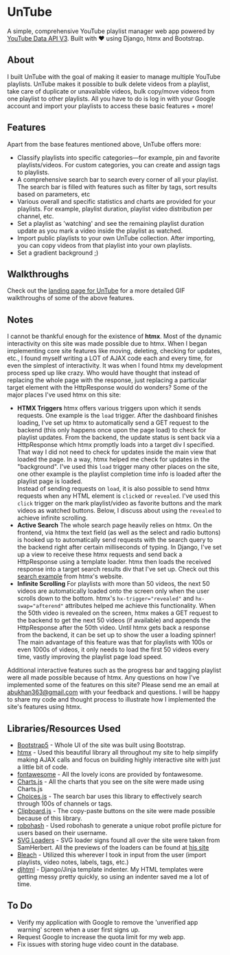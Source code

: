 # UnTube
A simple, comprehensive YouTube playlist manager web app powered by [YouTube Data API V3](https://developers.google.com/youtube/v3/). Built with ❤ using Django, htmx and Bootstrap. 

## About

I built UnTube with the goal of making it easier to manage multiple YouTube playlists. UnTube makes it possible to bulk delete videos from a playlist, take care of duplicate or unavailable videos, bulk copy/move videos from one playlist to other playlists. All you have to do is log in with your Google account and import your playlists to access these basic features + more!

## Features

Apart from the base features mentioned above, UnTube offers more:

- Classify playlists into specific categories—for example, pin and favorite playlists/videos. For custom categories, you can create and assign tags to playlists.
- A comprehensive search bar to search every corner of all your playlist. The search bar is filled with features such as filter by tags, sort results based on parameters, etc
- Various overall and specific statistics and charts are provided for your playlists. For example, playlist duration, playlist video distribution per channel, etc.
- Set a playlist as 'watching' and see the remaining playlist duration update as you mark a video inside the playlist as watched.
- Import public playlists to your own UnTube collection. After importing, you can copy videos from that playlist into your own playlists.
- Set a gradient background ;)


## Walkthroughs

Check out the [landing page for UnTube](https://bakaabu.pythonanywhere.com/) for a more detailed GIF walkthroughs of some of the above features.

## Notes

I cannot be thankful enough for the existence of <b>htmx</b>. Most of the dynamic interactivity on this site was made possible due to htmx. When I began implementing core site features like moving, deleting, checking for updates, etc., I found myself writing a LOT of AJAX code each and every time, for even the simplest of interactivity. It was when I found htmx my development process sped up like crazy. Who would have thought that instead of replacing the whole page with the response, just replacing a particular target element with the HttpResponse would do wonders? Some of the major places I've used htmx on this site:

-    <b>HTMX Triggers</b> htmx offers various triggers upon which it sends requests. One example is the <code>load</code> trigger. After the dashboard finishes loading, I've set up htmx to automatically send a GET request to the backend (this only happens once upon the page load) to check for playlist updates. From the backend, the update status is sent back via a HttpResponse which htmx promptly loads into a target div I specified. That way I did not need to check for updates inside the main view that loaded the page. In a way, htmx helped me check for updates in the "background". I've used this <code>load</code> trigger many other places on the site, one other example is the playlist completion time info is loaded after the playlist page is loaded.<br>
    Instead of sending requests on <code>load</code>, it is also possible to send htmx requests when any HTML element is <code>click</code>ed or <code>revealed</code>. I've used this <Code>click</code> trigger on the mark playlist/video as favorite buttons and the mark videos as watched buttons. Below, I discuss about using the <code>revealed</code> to achieve infinite scrolling.
-    <b>Active Search</b> The whole search page heavily relies on htmx. On the frontend, via htmx the text field (as well as the select and radio buttons) is hooked up to automatically send requests with the search query to the backend right after certain milliseconds of typing. In Django, I've set up a view to receive these htmx requests and send back a HttpResponse using a template loader. htmx then loads the received response into a target search results div that I've set up. Check out this [search example](https://htmx.org/examples/active-search/) from htmx's website.
-    <b>Infinite Scrolling</b> For playlists with more than 50 videos, the next 50 videos are automatically loaded onto the screen only when the user scrolls down to the bottom. htmx's <code>hx-trigger="revealed"</code> and <code>hx-swap="afterend"</code> attributes helped me achieve this functionality. When the 50th video is revealed on the screen, htmx makes a GET request to the backend to get the next 50 videos (if available) and appends the HttpResponse after the 50th video. Until htmx gets back a response from the backend, it can be set up to show the user a loading spinner!<br>
    The main advantage of this feature was that for playlists with 100s or even 1000s of videos, it only needs to load the first 50 videos every time, vastly improving the playlist page load speed.
    
Additional interactive features such as the progress bar and tagging playlist were all made possible because of htmx. Any questions on how I've implemented some of the features on this site? Please send me an email at [abukhan363@gmail.com](mailto:abukhan363@gmail.com) with your feedback and questions. I will be happy to share my code and thought process to illustrate how I implemented the site's features using htmx. 


## Libraries/Resources Used

- [Bootstrap5]() - Whole UI of the site was built using Bootstrap.
- [htmx](https://htmx.org) - Used this beautiful library all throughout my site to help simplify making AJAX calls and focus on building highly interactive site with just a little bit of code.
- [fontawesome](fontawesome.com/) - All the lovely icons are provided by fontawesome.
- [Charts.js](https://www.chartjs.org/) - All the charts that you see on the site were made using Charts.js
- [Choices.js](https://github.com/Choices-js/Choices) - The search bar uses this library to effectively search through 100s of channels or tags.
- [Clipboard.js](https://clipboardjs.com/) - The copy-paste buttons on the site were made possible because of this library.
- [robohash](https://robohash.org/) - Used robohash to generate a unique robot profile picture for users based on their username.
- [SVG Loaders](https://github.com/SamHerbert/SVG-Loaders) - SVG loader signs found all over the site were taken from SamHerbert. All the previews of the loaders can be found at [his site](https://samherbert.net/svg-loaders/)
- [Bleach](https://pypi.org/project/bleach/) - Utilized this wherever I took in input from the user (import playlists, video notes, labels, tags, etc.)
- [djhtml](https://github.com/rtts/djhtml) - Django/Jinja template indenter. My HTML templates were getting messy pretty quickly, so using an indenter saved me a lot of time.


## To Do 
- Verify my application with Google to remove the 'unverified app warning' screen when a user first signs up.
- Request Google to increase the quota limit for my web app.
- Fix issues with storing huge video count in the database.
